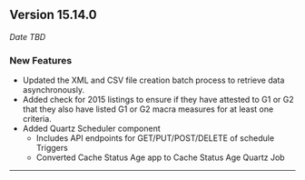 
## Version 15.14.0
_Date TBD_

### New Features
* Updated the XML and CSV file creation batch process to retrieve data asynchronously.
* Added check for 2015 listings to ensure if they have attested to G1 or G2 that they also have listed G1 or G2 macra measures for at least one criteria.
* Added Quartz Scheduler component
  * Includes API endpoints for GET/PUT/POST/DELETE of schedule Triggers
  * Converted Cache Status Age app to Cache Status Age Quartz Job

---
